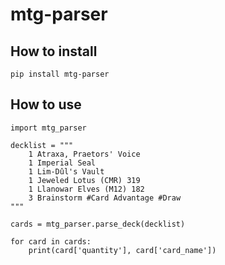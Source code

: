 # mtg-parser


## How to install

	pip install mtg-parser


## How to use

	import mtg_parser
	
	decklist = """
		1 Atraxa, Praetors' Voice
		1 Imperial Seal
		1 Lim-Dûl's Vault
		1 Jeweled Lotus (CMR) 319
		1 Llanowar Elves (M12) 182
		3 Brainstorm #Card Advantage #Draw
	"""
	
	cards = mtg_parser.parse_deck(decklist)
	
	for card in cards:
		print(card['quantity'], card['card_name'])
